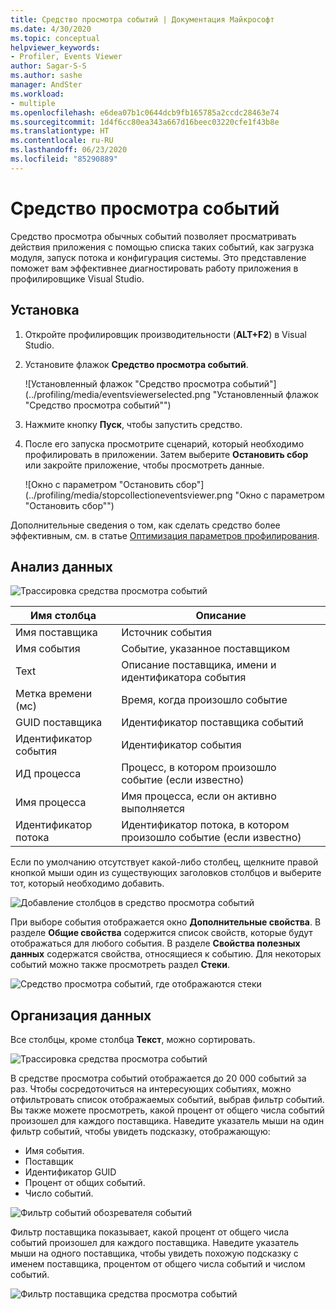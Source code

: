 ```yaml
---
title: Средство просмотра событий | Документация Майкрософт
ms.date: 4/30/2020
ms.topic: conceptual
helpviewer_keywords:
- Profiler, Events Viewer
author: Sagar-S-S
ms.author: sashe
manager: AndSter
ms.workload:
- multiple
ms.openlocfilehash: e6dea07b1c0644dcb9fb165785a2ccdc28463e74
ms.sourcegitcommit: 1d4f6cc80ea343a667d16beec03220cfe1f43b8e
ms.translationtype: HT
ms.contentlocale: ru-RU
ms.lasthandoff: 06/23/2020
ms.locfileid: "85290889"
---
```

# <a name="events-viewer"></a>Средство просмотра событий

Средство просмотра обычных событий позволяет просматривать действия приложения с помощью списка таких событий, как загрузка модуля, запуск потока и конфигурация системы. Это представление поможет вам эффективнее диагностировать работу приложения в профилировщике Visual Studio.

## <a name="setup"></a>Установка

1. Откройте профилировщик производительности (**ALT+F2**) в Visual Studio.

1. Установите флажок **Средство просмотра событий**.

   ![Установленный флажок "Средство просмотра событий"](../profiling/media/eventsviewerselected.png "Установленный флажок "Средство просмотра событий"")

1. Нажмите кнопку **Пуск**, чтобы запустить средство.

1. После его запуска просмотрите сценарий, который необходимо профилировать в приложении. Затем выберите **Остановить сбор** или закройте приложение, чтобы просмотреть данные.

   ![Окно с параметром "Остановить сбор"](../profiling/media/stopcollectioneventsviewer.png "Окно с параметром "Остановить сбор"")

Дополнительные сведения о том, как сделать средство более эффективным, см. в статье [Оптимизация параметров профилирования](../profiling/optimize-profiler-settings.md).

## <a name="understand-your-data"></a>Анализ данных

![Трассировка средства просмотра событий](../profiling/media/eventviewertrace.png "Трассировка средства просмотра событий")

|Имя столбца|Описание|
|----------|---------------------|
|Имя поставщика|Источник события|
|Имя события|Событие, указанное поставщиком|
|Text|Описание поставщика, имени и идентификатора события|
|Метка времени (мс)|Время, когда произошло событие|
|GUID поставщика|Идентификатор поставщика событий|
|Идентификатор события|Идентификатор события|
|ИД процесса|Процесс, в котором произошло событие (если известно)|
|Имя процесса|Имя процесса, если он активно выполняется|
|Идентификатор потока|Идентификатор потока, в котором произошло событие (если известно)|

Если по умолчанию отсутствует какой-либо столбец, щелкните правой кнопкой мыши один из существующих заголовков столбцов и выберите тот, который необходимо добавить.

![Добавление столбцов в средство просмотра событий](../profiling/media/eventvieweraddcolumns.png "Добавление столбцов в средство просмотра событий")

При выборе события отображается окно **Дополнительные свойства**. В разделе **Общие свойства** содержится список свойств, которые будут отображаться для любого события. В разделе **Свойства полезных данных** содержатся свойства, относящиеся к событию. Для некоторых событий можно также просмотреть раздел **Стеки**.

![Средство просмотра событий, где отображаются стеки](../profiling/media/eventviewerstacks.png "Средство просмотра событий, где отображаются стеки")

## <a name="organize-your-data"></a>Организация данных

Все столбцы, кроме столбца **Текст**, можно сортировать.

![Трассировка средства просмотра событий](../profiling/media/eventviewertrace.png "Трассировка средства просмотра событий")

В средстве просмотра событий отображается до 20 000 событий за раз. Чтобы сосредоточиться на интересующих событиях, можно отфильтровать список отображаемых событий, выбрав фильтр событий. Вы также можете просмотреть, какой процент от общего числа событий произошел для каждого поставщика. Наведите указатель мыши на один фильтр событий, чтобы увидеть подсказку, отображающую:

- Имя события.
- Поставщик
- Идентификатор GUID
- Процент от общих событий.
- Число событий.

![Фильтр событий обозревателя событий](../profiling/media/eventviewereventfilter.png "Фильтр событий обозревателя событий")

Фильтр поставщика показывает, какой процент от общего числа событий произошел для каждого поставщика. Наведите указатель мыши на одного поставщика, чтобы увидеть похожую подсказку с именем поставщика, процентом от общего числа событий и числом событий.

![Фильтр поставщика средства просмотра событий](../profiling/media/eventviewerproviderfilter.png "Фильтр поставщика средства просмотра событий")
